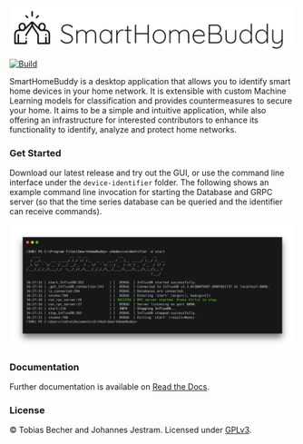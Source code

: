 <p align="center">
  <img src="./shb_long_bgW.jpg" alt="SmartHomeBuddy" style="border-radius:10px"/>
</p>

[![Build](https://github.com/jo-jstrm/SmartHomeBuddy/workflows/Build/badge.svg?branch=develop)](https://github.com/jo-jstrm/SmartHomeBuddy/actions/workflows/build.yml)

SmartHomeBuddy is a desktop application that allows you to identify smart home devices in your home network.
It is extensible with custom Machine Learning models for classification and provides countermeasures to secure your
home. It aims to be a simple and intuitive application, while also offering an infrastructure for interested
contributors to enhance its functionality to identify, analyze and protect home networks.

### Get Started

Download our latest release and try out the GUI, or use the command line interface under the `device-identifier` folder.
The following shows an example command line invocation for starting the Database and GRPC server
(so that the time series database can be queried and the identifier can receive commands).

<p align="center">
  <img src="./cli_1_bgW.png" alt="SmartHomeBuddy_CLI" style="border-radius:10px"/>
</p>

### Documentation

Further documentation is available on [Read the Docs](https://smarthomebuddy.readthedocs.io/).

### License

©️ Tobias Becher and Johannes Jestram. Licensed
under [GPLv3](https://github.com/jo-jstrm/SmartHomeBuddy/blob/main/LICENSE).

